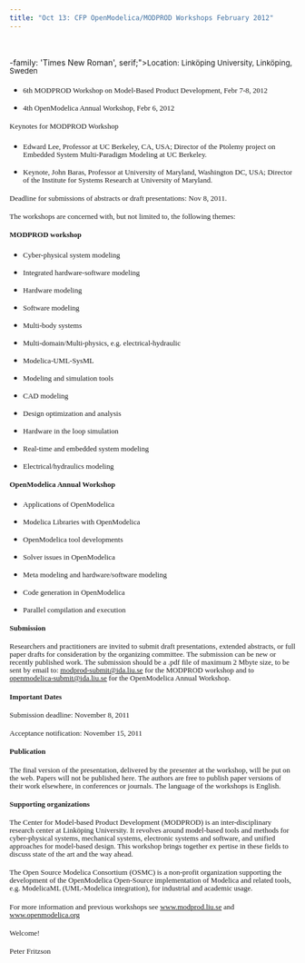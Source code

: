 ```yaml
---
title: "Oct 13: CFP OpenModelica/MODPROD Workshops February 2012"
---
```

<p>&nbsp;</p>
<p style="margin-top: 0.19in; margin-bottom: 0.19in; line-height: 100%;"><span style="font&lt;mce: script type=;">-family: 'Times New Roman', serif;"&gt;<span style="font-size: small;">Location: Linköping University, Linköping, Sweden</span></span></p>
<ul>
<li>
<p style="margin-top: 0.19in; margin-bottom: 0in; line-height: 100%;"><span style="font-family: 'Times New Roman', serif;"><span style="font-size: small;">6th MODPROD Workshop on Model-Based Product Development, Febr 7-8, 2012</span></span></p>
</li>
<li>
<p style="margin-bottom: 0.19in; line-height: 100%;"><span style="font-family: 'Times New Roman', serif;"><span style="font-size: small;">4th OpenModelica Annual Workshop, Febr 6, 2012</span></span></p>
</li>
</ul>
<p style="margin-top: 0.19in; margin-bottom: 0.19in; line-height: 100%;"><span style="font-family: 'Times New Roman', serif;"><span style="font-size: small;">Keynotes for MODPROD Workshop</span></span></p>
<ul>
<li>
<p style="margin-top: 0.19in; margin-bottom: 0in; line-height: 100%;"><span style="font-family: 'Times New Roman', serif;"><span style="font-size: small;">Edward Lee, Professor at UC Berkeley, CA, USA; Director of the Ptolemy project on Embedded System Multi-Paradigm Modeling at UC Berkeley.</span></span></p>
</li>
<li>
<p style="margin-bottom: 0.19in; line-height: 100%;"><span style="font-family: 'Times New Roman', serif;"><span style="font-size: small;">Keynote, John Baras, Professor at University of Maryland, Washington DC, USA; Director of the Institute for Systems Research at University of Maryland.</span></span></p>
</li>
</ul>
<p style="margin-top: 0.19in; margin-bottom: 0.19in; line-height: 100%;"><span style="font-family: 'Times New Roman', serif;"><span style="font-size: small;">Deadline for submissions of abstracts or draft presentations: Nov 8, 2011.</span></span></p>
<p style="margin-top: 0.19in; margin-bottom: 0.19in; line-height: 100%;"><span style="font-family: 'Times New Roman', serif;"><span style="font-size: small;">The workshops are concerned with, but not limited to, the following themes:</span></span></p>
<p style="margin-top: 0.19in; margin-bottom: 0.19in; line-height: 100%;"><span style="font-family: 'Times New Roman', serif;"><span style="font-size: small;"><strong>MODPROD workshop</strong></span></span></p>
<ul>
<li>
<p style="margin-top: 0.19in; margin-bottom: 0in; line-height: 100%;"><span style="font-family: 'Times New Roman', serif;"><span style="font-size: small;">Cyber-physical system modeling</span></span></p>
</li>
<li>
<p style="margin-bottom: 0in; line-height: 100%;"><span style="font-family: 'Times New Roman', serif;"><span style="font-size: small;">Integrated hardware-software modeling</span></span></p>
</li>
<li>
<p style="margin-bottom: 0in; line-height: 100%;"><span style="font-family: 'Times New Roman', serif;"><span style="font-size: small;">Hardware modeling</span></span></p>
</li>
<li>
<p style="margin-bottom: 0in; line-height: 100%;"><span style="font-family: 'Times New Roman', serif;"><span style="font-size: small;">Software modeling</span></span></p>
</li>
<li>
<p style="margin-bottom: 0in; line-height: 100%;"><span style="font-family: 'Times New Roman', serif;"><span style="font-size: small;">Multi-body systems</span></span></p>
</li>
<li>
<p style="margin-bottom: 0in; line-height: 100%;"><span style="font-family: 'Times New Roman', serif;"><span style="font-size: small;">Multi-domain/Multi-physics, e.g. electrical-hydraulic</span></span></p>
</li>
<li>
<p style="margin-bottom: 0in; line-height: 100%;"><span style="font-family: 'Times New Roman', serif;"><span style="font-size: small;">Modelica-UML-SysML</span></span></p>
</li>
<li>
<p style="margin-bottom: 0in; line-height: 100%;"><span style="font-family: 'Times New Roman', serif;"><span style="font-size: small;">Modeling and simulation tools</span></span></p>
</li>
<li>
<p style="margin-bottom: 0in; line-height: 100%;"><span style="font-family: 'Times New Roman', serif;"><span style="font-size: small;">CAD modeling</span></span></p>
</li>
<li>
<p style="margin-bottom: 0in; line-height: 100%;"><span style="font-family: 'Times New Roman', serif;"><span style="font-size: small;">Design optimization and analysis</span></span></p>
</li>
<li>
<p style="margin-bottom: 0in; line-height: 100%;"><span style="font-family: 'Times New Roman', serif;"><span style="font-size: small;">Hardware in the loop simulation</span></span></p>
</li>
<li>
<p style="margin-bottom: 0in; line-height: 100%;"><span style="font-family: 'Times New Roman', serif;"><span style="font-size: small;">Real-time and embedded system modeling</span></span></p>
</li>
<li>
<p style="margin-bottom: 0.19in; line-height: 100%;"><span style="font-family: 'Times New Roman', serif;"><span style="font-size: small;">Electrical/hydraulics modeling</span></span></p>
</li>
</ul>
<p style="margin-top: 0.19in; margin-bottom: 0.19in; line-height: 100%;"><span style="font-family: 'Times New Roman', serif;"><span style="font-size: small;"><strong>OpenModelica Annual Workshop</strong></span></span></p>
<ul>
<li>
<p style="margin-top: 0.19in; margin-bottom: 0in; line-height: 100%;"><span style="font-family: 'Times New Roman', serif;"><span style="font-size: small;">Applications of OpenModelica</span></span></p>
</li>
<li>
<p style="margin-bottom: 0in; line-height: 100%;"><span style="font-family: 'Times New Roman', serif;"><span style="font-size: small;">Modelica Libraries with OpenModelica</span></span></p>
</li>
<li>
<p style="margin-bottom: 0in; line-height: 100%;"><span style="font-family: 'Times New Roman', serif;"><span style="font-size: small;">OpenModelica tool developments</span></span></p>
</li>
<li>
<p style="margin-bottom: 0in; line-height: 100%;"><span style="font-family: 'Times New Roman', serif;"><span style="font-size: small;">Solver issues in OpenModelica</span></span></p>
</li>
<li>
<p style="margin-bottom: 0in; line-height: 100%;"><span style="font-family: 'Times New Roman', serif;"><span style="font-size: small;">Meta modeling and hardware/software modeling</span></span></p>
</li>
<li>
<p style="margin-bottom: 0in; line-height: 100%;"><span style="font-family: 'Times New Roman', serif;"><span style="font-size: small;">Code generation in OpenModelica</span></span></p>
</li>
<li>
<p style="margin-bottom: 0.19in; line-height: 100%;"><span style="font-family: 'Times New Roman', serif;"><span style="font-size: small;">Parallel compilation and execution</span></span></p>
</li>
</ul>
<p style="margin-top: 0.19in; margin-bottom: 0.19in; line-height: 100%;"><span style="font-family: 'Times New Roman', serif;"><span style="font-size: small;"><strong>Submission</strong></span></span></p>
<p style="margin-top: 0.19in; margin-bottom: 0.19in; line-height: 100%;"><span style="font-family: 'Times New Roman', serif;"><span style="font-size: small;">Researchers and practitioners are invited to submit draft presentations, extended abstracts, or full paper drafts for consideration by the organizing committee. The submission can be new or recently published work. The submission should be a .pdf file of maximum 2 Mbyte size, to be sent by email to: </span></span><span style="color: #000080;"><span lang="zxx"><span style="text-decoration: underline;"><a href="mailto:modprod-submit@ida.liu.se"><span style="font-family: 'Times New Roman', serif;"><span style="font-size: small;">modprod-submit@ida.liu.se</span></span></a></span></span></span><span style="font-family: 'Times New Roman', serif;"><span style="font-size: small;"> for the MODPROD workshop and to </span></span><span style="color: #000080;"><span lang="zxx"><span style="text-decoration: underline;"><a href="mailto:openmodelica-submit@ida.liu.se"><span style="font-family: 'Times New Roman', serif;"><span style="font-size: small;">openmodelica-submit@ida.liu.se</span></span></a></span></span></span><span style="font-family: 'Times New Roman', serif;"><span style="font-size: small;"> for the OpenModelica Annual Workshop.</span></span></p>
<p style="margin-top: 0.17in; margin-bottom: 0.19in; line-height: 100%;"><span style="font-family: 'Times New Roman', serif;"><span style="font-size: small;"><strong>Important Dates</strong></span></span></p>
<p style="margin-top: 0.19in; margin-bottom: 0.19in; line-height: 100%;"><span style="font-family: 'Times New Roman', serif;"><span style="font-size: small;">Submission deadline: November 8, 2011</span></span></p>
<p style="margin-top: 0.19in; margin-bottom: 0.19in; line-height: 100%;"><span style="font-family: 'Times New Roman', serif;"><span style="font-size: small;">Acceptance notification: November 15, 2011</span></span></p>
<p style="margin-top: 0.19in; margin-bottom: 0.19in; line-height: 100%;"><span style="font-family: 'Times New Roman', serif;"><span style="font-size: small;"><strong>Publication</strong></span></span></p>
<p style="margin-top: 0.19in; margin-bottom: 0.19in; line-height: 100%;"><span style="font-family: 'Times New Roman', serif;"><span style="font-size: small;">The final version of the presentation, delivered by the presenter at the workshop, will be put on the web. Papers will not be published here. The authors are free to publish paper versions of their work elsewhere, in conferences or journals. The language of the workshops is English.</span></span></p>
<p style="margin-top: 0.19in; margin-bottom: 0.19in; line-height: 100%;"><span style="font-family: 'Times New Roman', serif;"><span style="font-size: small;"><strong>Supporting organizations</strong></span></span></p>
<p style="margin-top: 0.19in; margin-bottom: 0.19in; line-height: 100%;"><span style="font-family: 'Times New Roman', serif;"><span style="font-size: small;">The Center for Model-based Product Development (MODPROD) is an inter-disciplinary research center at Linköping University. It revolves around model-based tools and methods for cyber-physical systems, mechanical systems, electronic systems and software, and unified approaches for model-based design. This workshop brings together ex pertise in these fields to discuss state of the art and the way ahead. </span></span></p>
<p style="margin-top: 0.19in; margin-bottom: 0.19in; line-height: 100%;"><span style="font-family: 'Times New Roman', serif;"><span style="font-size: small;">The Open Source Modelica Consortium (OSMC) is a non-profit organization supporting the development of the OpenModelica Open-Source implementation of Modelica and related tools, e.g. ModelicaML (UML-Modelica integration), for industrial and academic usage.</span></span></p>
<p style="margin-top: 0.19in; margin-bottom: 0.19in; line-height: 100%;"><span style="font-family: 'Times New Roman', serif;"><span style="font-size: small;">For more information and previous workshops see </span></span><span style="color: #000080;"><span lang="zxx"><span style="text-decoration: underline;"><a href="http://www.modprod.liu.se/"><span style="font-family: 'Times New Roman', serif;"><span style="font-size: small;">www.modprod.liu.se</span></span></a></span></span></span><span style="font-family: 'Times New Roman', serif;"><span style="font-size: small;"> and </span></span><span style="color: #000080;"><span lang="zxx"><span style="text-decoration: underline;"><a href="http://www.openmodelica.org/"><span style="font-family: 'Times New Roman', serif;"><span style="font-size: small;">www.openmodelica.org</span></span></a></span></span></span><span style="font-family: 'Times New Roman', serif;"><span style="font-size: small;"> </span></span></p>
<p style="margin-top: 0.19in; margin-bottom: 0.19in; line-height: 100%;"><span style="font-family: 'Times New Roman', serif;"><span style="font-size: small;">Welcome!</span></span></p>
<p style="margin-top: 0.19in; margin-bottom: 0.19in; line-height: 100%;"><span style="font-family: 'Times New Roman', serif;"><span style="font-size: small;">Peter Fritzson</span></span></p>
<p style="margin-top: 0.19in; margin-bottom: 0.19in; line-height: 100%;"><span style="font-family: 'Times New Roman', serif;"><span style="font-size: small;"><span style="font-family: Tahoma, Helvetica, Arial, sans-serif; font-size: small;"><span style="font-size: 12px;">&nbsp;</span></span></span></span></p>